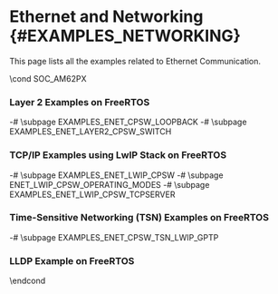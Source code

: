 #  Ethernet and Networking {#EXAMPLES_NETWORKING}

This page lists all the examples related to Ethernet Communication.

\cond SOC_AM62PX
### Layer 2 Examples on FreeRTOS
-# \subpage EXAMPLES_ENET_CPSW_LOOPBACK
-# \subpage EXAMPLES_ENET_LAYER2_CPSW_SWITCH
### TCP/IP Examples using LwIP Stack on FreeRTOS
-# \subpage EXAMPLES_ENET_LWIP_CPSW
-# \subpage ENET_LWIP_CPSW_OPERATING_MODES
-# \subpage EXAMPLES_ENET_LWIP_CPSW_TCPSERVER
### Time-Sensitive Networking (TSN) Examples on FreeRTOS
-# \subpage EXAMPLES_ENET_CPSW_TSN_LWIP_GPTP
### LLDP Example on FreeRTOS
\endcond
